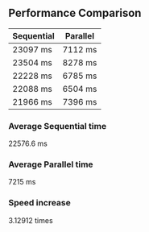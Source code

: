 ## Performance Comparison

| Sequential   | Parallel   |
|--------------|------------|
| 23097 ms     | 7112 ms    |
| 23504 ms     | 8278 ms    |
| 22228 ms     | 6785 ms    |
| 22088 ms     | 6504 ms    |
| 21966 ms     | 7396 ms    |

### Average Sequential time
22576.6 ms
### Average Parallel time
7215 ms
### Speed increase
3.12912 times
